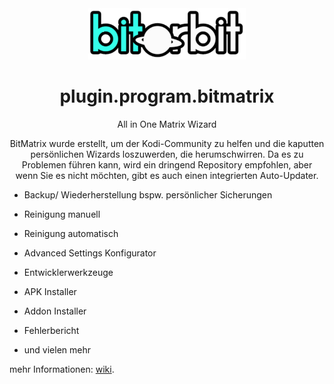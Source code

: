 <center>
<img src="https://github.com/tveecf/tveecf.github.io/raw/main/img/index/logo1.png" alt="drawing" width="50%"/> 

# plugin.program.bitmatrix
All in One Matrix Wizard 

BitMatrix wurde erstellt, um der Kodi-Community zu helfen und die kaputten persönlichen Wizards loszuwerden, die herumschwirren.  Da es zu Problemen führen kann, wird ein dringend Repository empfohlen, aber wenn Sie es nicht möchten, gibt es auch einen integrierten Auto-Updater.
</center>

* Backup/ Wiederherstellung bspw. persönlicher Sicherungen

* Reinigung manuell 

* Reinigung automatisch 

+ Advanced Settings Konfigurator

+ Entwicklerwerkzeuge 

+ APK Installer 

- Addon Installer 

- Fehlerbericht 

- und vielen mehr


mehr Informationen:
[wiki](https://github.com/tveecf/plugin.program.bitmatrix/wiki).